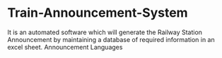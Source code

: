 # Train-Announcement-System
It is an automated software which will generate the Railway Station Announcement by maintaining a database of required information in an excel sheet.
Announcement Languages
